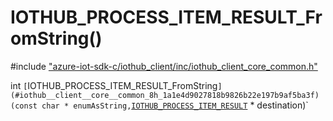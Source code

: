 # IOTHUB_PROCESS_ITEM_RESULT_FromString()

\#include ["azure-iot-sdk-c/iothub_client/inc/iothub_client_core_common.h"](../iot-c-ref-iothub-client-core-common-h.md)  

int `[`IOTHUB_PROCESS_ITEM_RESULT_FromString`](#iothub__client__core__common_8h_1a1e4d9027818b9826b22e197b9af5ba3f)(const char * enumAsString,`[`IOTHUB_PROCESS_ITEM_RESULT`](#iothub__client__core__common_8h_1a1c59ec938ea9a22120ddcaf35555bdf5) * destination)`

